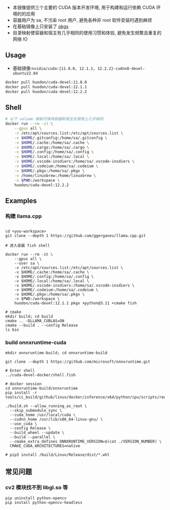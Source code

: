 - 本镜像提供三个主要的 CUDA 版本开发环境, 用于构建和运行依赖 CUDA 环境的的应用
- 容器用户为 sa, 不污染 root 用户, 避免各种非 root 软件安装时遇到麻烦
- 在基础镜像上只安装了 [pkgx](https://pkgx.sh/)
- 目录映射使容器和宿主有几乎相同的使用习惯和体验, 避免发生频繁且重复的网络 IO
## Usage

- 基础镜像:`nvidia/cuda:{11.8.0, 12.1.1, 12.2.2}-cudnn8-devel-ubuntu22.04`

```bash
docker pull huodon/cuda-devel:11.8.0
docker pull huodon/cuda-devel:12.1.1
docker pull huodon/cuda-devel:12.2.2
```


## Shell

```sh
# 以下 volume 映射可保持容器和宿主在使用上几乎相同.
docker run --rm -it \
    --gpus all \
    -v /etc/apt/sources.list:/etc/apt/sources.list \
    -v $HOME/.gitconfig:/home/sa/.gitconfig \
    -v $HOME/.cache:/home/sa/.cache \
    -v $HOME/.cargo:/home/sa/.cargo \
    -v $HOME/.config:/home/sa/.config \
    -v $HOME/.local:/home/sa/.local \
    -v $HOME/.vscode-insdiers:/home/sa/.vscode-insdiers \
    -v $HOME/.codeium:/home/sa/.codeium \
    -v $HOME/.pkgx:/home/sa/.pkgx \
    -v /home/linuxbrew:/home/linuxbrew \
    -v $PWD:/workspace \
    huodon/cuda-devel:12.2.2
```

## Examples

### 构建 llama.cpp

```fish

cd <you-workspace>
git clone --depth 1 https://github.com/ggerganov/llama.cpp.git

# 进入容器 fish shell

docker run --rm -it \
    --gpus all \
    --user sa \
    -v /etc/apt/sources.list:/etc/apt/sources.list \
    -v $HOME/.cache:/home/sa/.cache \
    -v $HOME/.config:/home/sa/.config \
    -v $HOME/.local:/home/sa/.local \
    -v $HOME/.vscode-insdiers:/home/sa/.vscode-insdiers \
    -v $HOME/.codeium:/home/sa/.codeium \
    -v $HOME/.pkgx:/home/sa/.pkgx \
    -v $PWD:/workspace \
    huodon/cuda-devel:12.1.1 pkgx +python@3.11 +cmake fish

# cmake
mkdir build; cd build
cmake .. -DLLAMA_CUBLAS=ON
cmake --build . --config Release
ls bin
```

### build onnxruntime-cuda

```fish
mkdir onnxruntime-build; cd onnxruntime-build

git clone --depth 1 https://github.com/microsoft/onnxruntime.git

# Enter shell
../cuda-devel-docker/shell.fish

# docker session
cd onnxruntime-build/onnxruntime
pip install -r tools/ci_build/github/linux/docker/inference/x64/python/cpu/scripts/requirements.txt

./build.sh --allow_running_as_root \
  --skip_submodule_sync \
  --cuda_home /usr/local/cuda \
  --cudnn_home /usr/lib/x86_64-linux-gnu/ \
  --use_cuda \
  --config Release \
  --build_wheel --update \
  --build --parallel \
  --cmake_extra_defines ONNXRUNTIME_VERSION=$(cat ./VERSION_NUMBER) \
  CMAKE_CUDA_ARCHITECTURES=native

# pip3 install /build/Linux/Release/dist/*.whl
```

## 常见问题

### cv2 模块找不到 libgl.so 等
```
pip uninstall python-opencv
pip install python-opencv-headless
```

